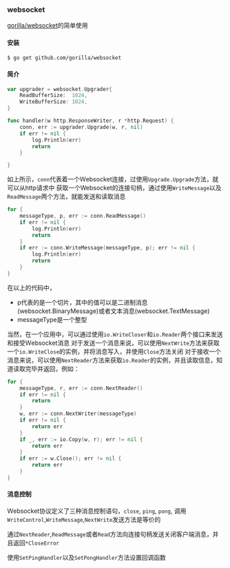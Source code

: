 ### websocket
 [gorilla/websocket](http://www.gorillatoolkit.org/pkg/websocket)的简单使用


#### 安装
```bash
$ go get github.com/gorilla/websocket
```

#### 简介

```go
var upgrader = websocket.Upgrader{
	ReadBufferSize:  1024,
	WriteBufferSize: 1024,
}

func handler(w http.ResponseWriter, r *http.Request) {
	conn, err := upgrader.Upgrade(w, r, nil)
	if err != nil {
		log.Println(err)
		return
	}

}
```
如上所示，`conn`代表着一个Ｗebsocket连接，过使用`Upgrade.Upgrade`方法，就可以从http请求中
获取一个Websocket的连接句柄，通过使用`WriteMessage`以及`ReadMessage`两个方法，就能发送和读取消息
```go
for {
    messageType, p, err := conn.ReadMessage()
    if err != nil {
        log.Println(err)
        return
    }
    if err := conn.WriteMessage(messageType, p); err != nil {
        log.Println(err)
        return
    }
}
```
在以上的代码中，
- p代表的是一个切片，其中的值可以是二进制消息(websocket.BinaryMessage)或者文本消息(websocket.TextMessage)
- messageType是一个整型

当然，在一个应用中，可以通过使用`io.WriteCloser`和`io.Reader`两个接口来发送和接受Ｗebsocket消息
对于发送一个消息来说，可以使用`NextWrite`方法来获取一个`io.WriteClose`的实例，并将消息写入，并使用`Close`方法关闭
对于接收一个消息来说，可以使用`NextReader`方法来获取`io.Reader`的实例，并且读取信息，知道读取完毕并返回，例如：
```go
for {
    messageType, r, err := conn.NextReader()
    if err != nil {
        return
    }
    w, err := conn.NextWriter(messageType)
    if err != nil {
        return err
    }
    if _, err := io.Copy(w, r); err != nil {
        return err
    }
    if err := w.Close(); err != nil {
        return err
    }
}
```

#### 消息控制
Ｗebsocket协议定义了三种消息控制语句，`close`, `ping`, `pong`, 
调用`WriteControl`,`WriteMessage`,`NextWrite`发送方法是等价的

通过`NextReader`,`ReadMessage`或者`Read`方法向连接句柄发送关闭客户端消息，并且返回`*CloseError`

使用`SetPingHandler`以及`SetPongHandler`方法设置回调函数